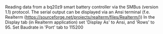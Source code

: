 Reading data from a bq20z9 smart battery controller via the SMBus (version 1.1) protocol.
The serial output can be displayed via an Ansi terminal (f.e. Realterm (https://sourceforge.net/projects/realterm/files/Realterm/))
In the Display tab (in Realterm application) set 'Display As' to Ansi, and 'Rows' to 95.
Set Baudrate in 'Port' tab to 115200
